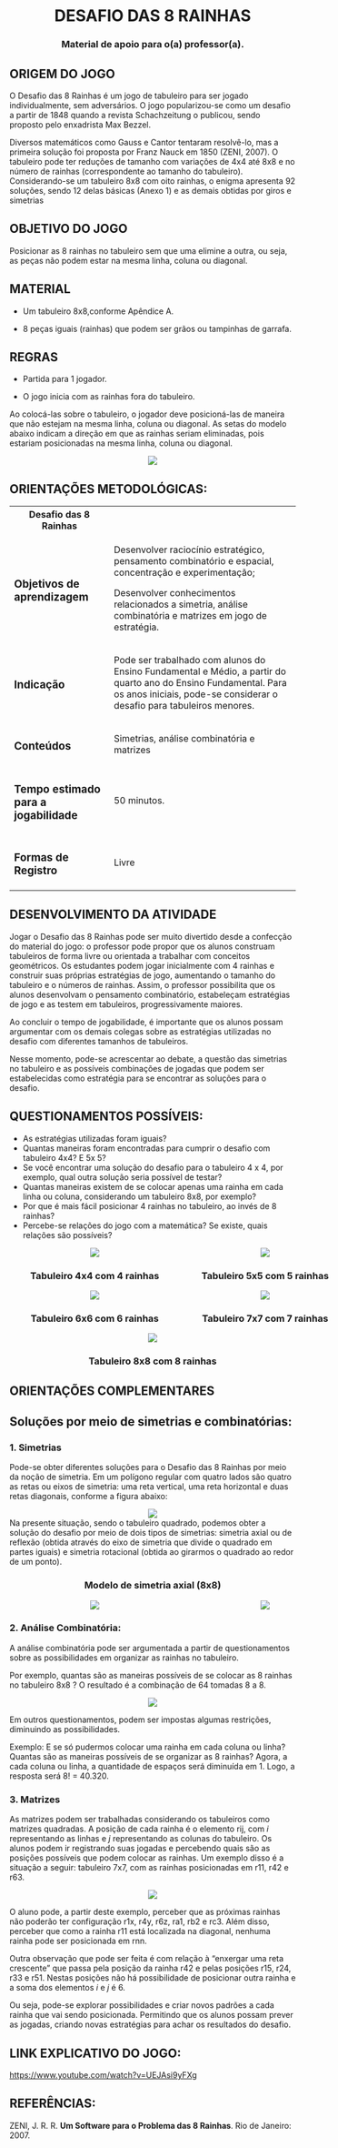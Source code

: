 <div>
    <h1 align="center">
    DESAFIO DAS 8 RAINHAS
    </h1>
    <h3 align="center">
    Material de apoio para o(a) professor(a).
    </h3>
</div>

## ORIGEM DO JOGO
<p>
        O Desafio das 8 Rainhas é um jogo de tabuleiro para ser jogado
    individualmente, sem adversários. O jogo popularizou-se como um desafio a partir de
    1848 quando a revista Schachzeitung o publicou, sendo proposto pelo enxadrista Max
    Bezzel.
</p>
<p>
        Diversos matemáticos como Gauss e Cantor tentaram resolvê-lo, mas a
    primeira solução foi proposta por Franz Nauck em 1850 (ZENI, 2007).
    O tabuleiro pode ter reduções de tamanho com variações de 4x4 até 8x8 e no
    número de rainhas (correspondente ao tamanho do tabuleiro). Considerando-se um
    tabuleiro 8x8 com oito rainhas, o enigma apresenta 92 soluções, sendo 12 delas
    básicas (Anexo 1) e as demais obtidas por giros e simetrias
</p>


## OBJETIVO DO JOGO

Posicionar as 8 rainhas no tabuleiro sem que uma elimine a outra, ou seja, as
peças não podem estar na mesma linha, coluna ou diagonal.

## MATERIAL

- Um tabuleiro 8x8,conforme Apêndice A.

- 8 peças iguais (rainhas) que podem ser grãos ou tampinhas de garrafa.

## REGRAS
- Partida para 1 jogador.

- O jogo inicia com as rainhas fora do tabuleiro.

Ao colocá-las sobre o tabuleiro, o jogador deve posicioná-las de maneira que
não estejam na mesma linha, coluna ou diagonal. As setas do modelo abaixo indicam
a direção em que as rainhas seriam eliminadas, pois estariam posicionadas na mesma
linha, coluna ou diagonal.

<div align="center">
    <img src="./static/markdown/Aspose.Words.0732b36d-a554-4df9-8cfe-11b4b3e11711.004.png">
    <br>
</div>

## ORIENTAÇÕES METODOLÓGICAS:
<div>
    <table>
        <tr>
            <th>Desafio das 8 Rainhas</th>
        </tr>
        <tr>
            <td><h3>Objetivos de aprendizagem</h3></td>
            <td>
                <p>Desenvolver raciocínio estratégico, pensamento combinatório e espacial, concentração e experimentação;
                </p>
                <p>Desenvolver conhecimentos relacionados a simetria, análise combinatória e matrizes em jogo de estratégia.
                </p>
            </td>
        </tr>
        <tr>
            <td><h3>Indicação</h3></td>
            <td>
                <p>Pode ser trabalhado com alunos do Ensino Fundamental e Médio, a partir do quarto ano do Ensino Fundamental. Para os anos iniciais, pode-se considerar o desafio para tabuleiros menores.
                </p>
            </td>
        </tr>
         <tr>
            <td><h3>Conteúdos</h3></td>
            <td>
                <p>Simetrias, análise combinatória e matrizes
                </p>
            </td>
        </tr>
        </tr>
         <tr>
            <td><h3>Tempo estimado para a jogabilidade</h3></td>
            <td>
                <p>50 minutos.
                </p>
            </td>
        </tr>
        </tr>
         <tr>
            <td><h3>Formas de Registro</h3></td>
            <td>
                <p>Livre
                </p>
            </td>
        </tr>
    </table>
</div>

## DESENVOLVIMENTO DA ATIVIDADE

Jogar o Desafio das 8 Rainhas pode ser muito divertido desde a confecção do material do jogo: o professor  pode propor que os alunos construam  tabuleiros  de forma livre ou orientada a trabalhar com conceitos geométricos. Os estudantes podem jogar inicialmente com 4 rainhas e construir suas próprias estratégias de jogo, aumentando o tamanho do tabuleiro e o números de rainhas. Assim, o professor possibilita que os alunos desenvolvam o pensamento combinatório, estabeleçam  estratégias de jogo e as testem em tabuleiros, progressivamente maiores.  

Ao  concluir  o  tempo  de  jogabilidade,  é  importante  que  os  alunos  possam  argumentar com os demais colegas sobre as estratégias utilizadas no desafio com diferentes tamanhos de tabuleiros.  

Nesse momento, pode-se acrescentar ao debate, a questão das simetrias no tabuleiro e as possíveis combinações de jogadas que podem ser estabelecidas  como estratégia para se encontrar as soluções para o desafio. 

## QUESTIONAMENTOS POSSÍVEIS:

- As estratégias utilizadas foram iguais? 
- Quantas  maneiras  foram  encontradas  para  cumprir  o  desafio  com tabuleiro 4x4? E 5x 5? 
- Se você encontrar uma solução do desafio para o tabuleiro 4 x 4, por exemplo, qual outra solução seria possível de testar? 
- Quantas maneiras existem de se colocar apenas uma rainha em cada linha ou coluna, considerando um tabuleiro 8x8, por exemplo? 
- Por que é mais fácil posicionar 4 rainhas no tabuleiro, ao invés de 8 rainhas? 
- Percebe-se relações do jogo com a matemática? Se existe, quais relações são possíveis? 

<div style="display:grid; grid-template-columns: 300px 300px">
    <div align="center">
        <img src="./static/markdown/Aspose.Words.0732b36d-a554-4df9-8cfe-11b4b3e11711.005.png" />
        <h3>Tabuleiro 4x4 com 4 rainhas</h3>
    </div>
    <div align="center">
        <img src="./static/markdown/Aspose.Words.0732b36d-a554-4df9-8cfe-11b4b3e11711.006.png" />
        <h3>Tabuleiro 5x5 com 5 rainhas</h3>
    </div>
    <div align="center">
        <img src="./static/markdown/Aspose.Words.0732b36d-a554-4df9-8cfe-11b4b3e11711.007.png" />
        <h3>Tabuleiro 6x6 com 6 rainhas</h3>
    </div>
    <div align="center">
        <img src="./static/markdown/Aspose.Words.0732b36d-a554-4df9-8cfe-11b4b3e11711.008.png" />
        <h3>Tabuleiro 7x7 com 7 rainhas</h3>
    </div>
</div>
<div align="center">
    <img src="./static/markdown/Aspose.Words.0732b36d-a554-4df9-8cfe-11b4b3e11711.009.png" />
    <h3>Tabuleiro 8x8 com 8 rainhas</h3>
</div>

## ORIENTAÇÕES COMPLEMENTARES

## Soluções por meio de simetrias e combinatórias:

### 1. **Simetrias**
Pode-se obter diferentes soluções para o Desafio das 8 Rainhas por meio da
noção de simetria. Em um polígono regular com quatro lados são quatro as retas ou
eixos de simetria: uma reta vertical, uma reta horizontal e duas retas diagonais,
conforme a figura abaixo:
<div align="center">
    <img src="./static/markdown/Aspose.Words.0732b36d-a554-4df9-8cfe-11b4b3e11711.010.png" />
</div>
Na presente situação, sendo o tabuleiro quadrado, podemos obter a solução do
desafio por meio de dois tipos de simetrias: simetria axial ou de reflexão (obtida através
do eixo de simetria que divide o quadrado em partes iguais) e simetria rotacional (obtida
ao girarmos o quadrado ao redor de um ponto). 

<div align="center">
<h3>Modelo de simetria axial (8x8)</h3>
    <div style="display:grid; grid-template-columns: 300px 300px">
        <div align="center">
            <img src="./static/markdown/Aspose.Words.0732b36d-a554-4df9-8cfe-11b4b3e11711.011.png" />
        </div>
        <div align="center">
            <img src="./static/markdown/Aspose.Words.0732b36d-a554-4df9-8cfe-11b4b3e11711.012.png" />
        </div>
    </div>
</div>


### 2. **Análise Combinatória:** 

A análise combinatória pode ser argumentada a partir de questionamentos sobre as possibilidades em organizar as rainhas no tabuleiro.  

Por exemplo, quantas são as maneiras possíveis de se colocar as 8 rainhas no tabuleiro 8x8 ? O resultado é a combinação de 64 tomadas 8 a 8. 

<div align="center">
    <img src="./static/markdown/Aspose.Words.0732b36d-a554-4df9-8cfe-11b4b3e11711.013.png" />
</div>

Em   outros  questionamentos,  podem  ser  impostas   algumas  restrições, diminuindo as possibilidades.  

Exemplo: E se só pudermos colocar uma rainha em cada coluna ou linha? Quantas são as maneiras possíveis de se organizar as 8 rainhas? Agora, a cada coluna ou linha, a quantidade de espaços será diminuída em 1. Logo, a resposta será 8! = 40.320.  

### 3. **Matrizes** 

As matrizes podem ser trabalhadas considerando os tabuleiros como matrizes quadradas. A posição de cada rainha é o elemento rij, com *i* representando as linhas e *j* representando as colunas do tabuleiro. Os alunos podem ir registrando suas jogadas e percebendo quais são as posições possíveis que podem colocar as rainhas. Um exemplo disso é a situação a seguir: tabuleiro 7x7, com as rainhas posicionadas em r11, r42 e r63.

<div align="center">
    <img src="./static/markdown/Aspose.Words.0732b36d-a554-4df9-8cfe-11b4b3e11711.014.png" />
</div>

O aluno pode, a partir deste exemplo, perceber que as próximas rainhas não poderão ter configuração r1x, r4y, r6z, ra1, rb2 e rc3.  Além disso, perceber que como a rainha r11 está localizada na diagonal, nenhuma rainha pode ser posicionada em rnn. 

Outra observação que pode ser feita é com relação à “enxergar uma reta crescente” que passa pela posição da rainha r42 e pelas posições r15, r24, r33 e r51. Nestas posições não há possibilidade de posicionar outra rainha e a soma dos elementos *i* e *j* é 6. 

Ou seja, pode-se explorar possibilidades e criar novos padrões a cada rainha que  vai  sendo  posicionada.  Permitindo que  os  alunos  possam prever as  jogadas, criando novas estratégias para achar os resultados do desafio.

## **LINK EXPLICATIVO DO JOGO:** 

[https://www.youtube.com/watch?v=UEJAsi9yFXg ](http://www.youtube.com/watch?v=UEJAsi9yFXg)

## **REFERÊNCIAS:** 

ZENI, J. R. R. **Um Software para o Problema das 8 Rainhas**. Rio de Janeiro: 2007.